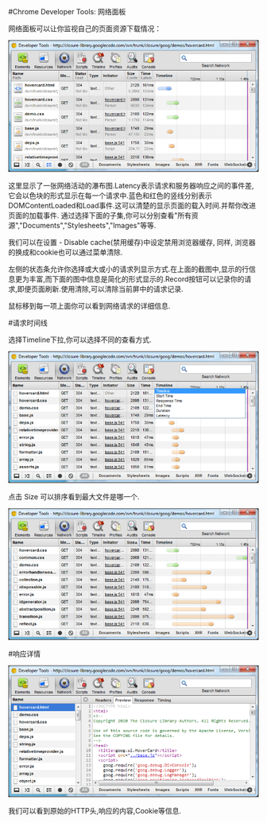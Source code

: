 #Chrome Developer Tools: 网络面板

网络面板可以让你监视自己的页面资源下载情况：

![image](../assets/network_panel.png)

这里显示了一张网络活动的瀑布图.Latency表示请求和服务器响应之间的事件差,它会以色块的形式显示在每一个请求中.蓝色和红色的竖线分别表示DOMContentLoaded和Load事件.这可以清楚的显示页面的载入时间.并帮你改进页面的加载事件.
通过选择下面的子集,你可以分别查看"所有资源","Documents","Stylesheets","Images"等等.

我们可以在设置 - Disable cache(禁用缓存)中设定禁用浏览器缓存, 同样, 浏览器的换成和cookie也可以通过菜单清除.

左侧的状态条允许你选择或大或小的请求列显示方式.在上面的截图中,显示的行信息更为丰富,而下面的图中信息是简化的形式显示的.Record按钮可以记录你的请求,即便页面刷新.使用清除,可以清除当前屏中的请求记录.

鼠标移到每一项上面你可以看到网络请求的详细信息.

#请求时间线

选择Timeline下拉,你可以选择不同的查看方式.

![image](../assets/network_sort_by.png)


点击 Size 可以排序看到最大文件是哪一个. 

![image](../assets/network_size.png)

#响应详情

![image](../assets/network_click_sidebar.png)

我们可以看到原始的HTTP头,响应的内容,Cookie等信息.